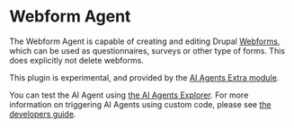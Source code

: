 # Webform Agent
The Webform Agent is capable of creating and editing Drupal [Webforms](https://www.drupal.org/project/webform), which can
be used as questionnaires, surveys or other type of forms. This does explicitly
not delete webforms.

This plugin is experimental, and provided by the [AI Agents Extra module](https://project.pages.drupalcode.org/ai_agents/modules/ai_agents_extra).

You can test the AI Agent using [the AI Agents Explorer](https://project.pages.drupalcode.org/ai_agents/modules/ai_agents_explorer).
For more information on triggering AI Agents using custom code, please see
[the developers guide](https://project.pages.drupalcode.org/ai_agents/developers/using_ai_agent_in_custom_code.md).